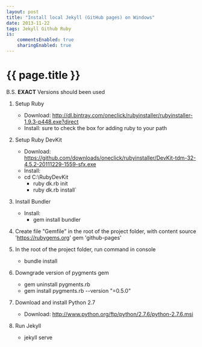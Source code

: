 ```yaml
---
layout: post
title: "Install local Jekyll (GitHub pages) on Windows"
date: 2013-11-22
tags: Jekyll Github Ruby
is:
    commentsEnabled: true
    sharingEnabled: true
---
```


# {{ page.title }}

B.S. **EXACT** Versions should been used

1.  Setup Ruby
    - Download: http://dl.bintray.com/oneclick/rubyinstaller/rubyinstaller-1.9.3-p448.exe?direct
    - Install: sure to check the box for adding ruby to your path

2. Setup Ruby DevKit
    - Download: https://github.com/downloads/oneclick/rubyinstaller/DevKit-tdm-32-4.5.2-20111229-1559-sfx.exe
    - Install:
    - cd C:\RubyDevKit
        - ruby dk.rb init
        - ruby dk.rb install`

3. Install Bundler
    - Install:
      - gem install bundler

4. Create file "Gemfile" in the root of the project folder, with content
source 'https://rubygems.org'
gem 'github-pages'

5. In the root of the project folder, run command in console
    - bundle install

6. Downgrade version of pygments gem
    - gem uninstall pygments.rb
    - gem install pygments.rb --version "=0.5.0"

7. Download and install Python 2.7 
    - Download: http://www.python.org/ftp/python/2.7.6/python-2.7.6.msi

8. Run Jekyll
    - jekyll serve